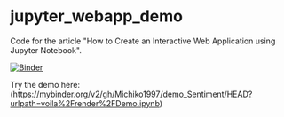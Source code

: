 # jupyter_webapp_demo
Code for the article "How to Create an Interactive Web Application using Jupyter Notebook".

[![Binder](https://mybinder.org/badge_logo.svg)](https://mybinder.org/v2/gh/Michiko1997/demo_Sentiment/HEAD?urlpath=voila%2Frender%2FDemo.ipynb)

Try the demo here: (https://mybinder.org/v2/gh/Michiko1997/demo_Sentiment/HEAD?urlpath=voila%2Frender%2FDemo.ipynb)
